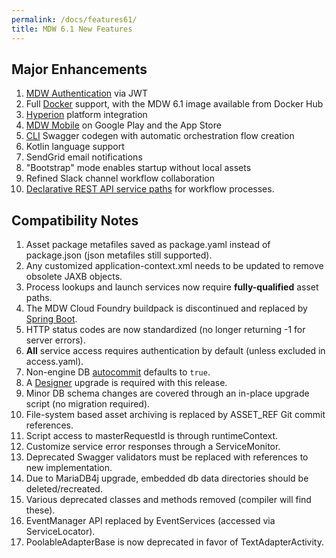 ```yaml
---
permalink: /docs/features61/
title: MDW 6.1 New Features
---
```


## Major Enhancements
  1. [MDW Authentication]() via JWT
  2. Full [Docker](../guides/docker.md) support, with the MDW 6.1 image available from Docker Hub
  3. [Hyperion]() platform integration 
  4. [MDW Mobile](../guides/mdw-mobile/) on Google Play and the App Store
  5. [CLI](../getting-started/cli/) Swagger codegen with automatic orchestration flow creation
  6. Kotlin language support
  7. SendGrid email notifications
  8. "Bootstrap" mode enables startup without local assets
  9. Refined Slack channel workflow collaboration
  10. [Declarative REST API service paths]() for workflow processes.
  
## Compatibility Notes
  1. Asset package metafiles saved as package.yaml instead of package.json (json metafiles still supported).
  2. Any customized application-context.xml needs to be updated to remove obsolete JAXB objects.
  3. Process lookups and launch services now require **fully-qualified** asset paths.
  4. The MDW Cloud Foundry buildpack is discontinued and replaced by [Spring Boot](../guides/spring-boot/).
  5. HTTP status codes are now standardized (no longer returning -1 for server errors).
  6. **All** service access requires authentication by default (unless excluded in access.yaml).
  7. Non-engine DB [autocommit](https://github.com/CenturyLinkCloud/mdw/issues/330) defaults to `true`.
  8. A [Designer](../getting-started/install-designer/) upgrade is required with this release.
  9. Minor DB schema changes are covered through an in-place upgrade script (no migration required).
  10. File-system based asset archiving is replaced by ASSET_REF Git commit references.
  11. Script access to masterRequestId is through runtimeContext.
  12. Customize service error responses through a ServiceMonitor.
  13. Deprecated Swagger validators must be replaced with references to new implementation.
  14. Due to MariaDB4j upgrade, embedded db data directories should be deleted/recreated.
  15. Various deprecated classes and methods removed (compiler will find these).
  16. EventManager API replaced by EventServices (accessed via ServiceLocator).
  17. PoolableAdapterBase is now deprecated in favor of TextAdapterActivity.
